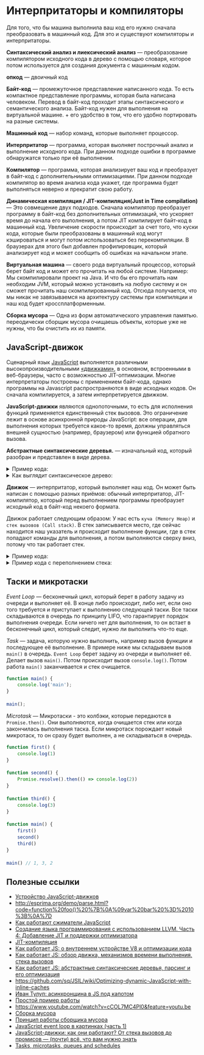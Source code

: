 # Интерпритаторы и компиляторы

Для того, что бы машина выполнила ваш код его нужно сначала преобразовать в машинный код. Для это и существуют компиляторы и интерпритаторы.

**Синтаксический анализ и лиексический анализ** — преобразование компилятором исходного кода в дерево с помощью словаря, которое потом используется для создания документа с машинным кодом.

**опкод** — двоичный код

**Байт-код** — промежуточное представление написанного кода. То есть компактное представление программы, которая была написана человеком. Перевод в байт-код проходит этапы синтаксического и семантического анализа.
Байт-код нужен для выполнения на виртуальной машине. + его удобство в том, что его удобно портировать на разные системы.

**Машинный код** — набор команд, которые выполняет процессор.

**Интерпритатор** — программа, которая выолняет построчный анализ и выполнение исходного кода. При данном подходе ошибки в программе обнаружатся только при её выполнении.

**Компилятор** — программа, которая анализирует ваш код и преобразует в байт-код с дополнительниыми оптимизациями. При данном подходе компилятор во время анализа кода укажет, где программа будет выполняться неверно и прекратит свою работу.

**Динамическая компиляция / JIT-компиляция(Just in Time compilation)** — Это совмещение двух подходов. Сначала компилятор преобразует программу в байт-код без дополнительных оптимизаций, что ускоряет время до начала его выполнения, а потом JIT компилирует байт-код в машинный код. Увеличение скорости происходит за счет того, что куски кода, которые были преобразованы в машинный код могут кэшироваться и могут потом использоваться без перекомпиляции. В браузерах для этого был добавлен профилировщик, который анализирует код и может сообщить об ошибках на начальном этапе.

**Виртуальная машина** — своего рода виртуальный процессор, который берет байт код и может его прочитать на любой системе. Например: Мы скомпилировали проект на Java. И что бы его прочитать нам необходим JVM, который можно установить на любую систему и он сможет прочитать наш скомпилированный код. Отсюда получается, что мы никак не завязываемся на архитектуру системы при компиляции и наш код будет кроссплатформенным.

**Сборка мусора** — Одна из форм автоматического управления памятью. переодически сборщик мусора очищаешь объекты, которые уже не нужны, что бы очистить их из памяти.

## JavaScript-движок

Сценарный язык [JavaScript](https://ru.wikipedia.org/wiki/JavaScript) выполняется различными высокопроизводительными [«движками»](https://ru.wikipedia.org/wiki/Движок_JavaScript), в основном, встроенными в веб-браузеры, часто с возможностью JIT-оптимизации. Многие интерпретаторы построены с применением байт-кода, однако программы на Javascript распространяются в виде исходных кодов. Он сначала компилируется, а затем интерпретируется движком.

**JavaScript-движки** являются однопоточными, то есть для исполнения функций применяется единственный стек вызовов. Это ограничение лежит в основе асинхронной природы JavaScript: все операции, для выполнения которых требуется какое-то время, должны управляться внешней сущностью (например, браузером) или функцией обратного вызова.


**Абстрактные синтаксические деревья.** — изначальный код, который разобран и представлен в виде дерева.

<details>
<summary>Пример кода:</summary>

```js
function foo() {
	var bar = 10;
}
```
</details>

<details>
<summary>Как выглядит синтаксическое дерево:</summary>

```json
{
    "type": "Program",
    "body": [
        {
            "type": "FunctionDeclaration",
            "id": {
                "type": "Identifier",
                "name": "foo"
            },
            "params": [],
            "body": {
                "type": "BlockStatement",
                "body": [
                    {
                        "type": "VariableDeclaration",
                        "declarations": [
                            {
                                "type": "VariableDeclarator",
                                "id": {
                                    "type": "Identifier",
                                    "name": "bar"
                                },
                                "init": {
                                    "type": "Literal",
                                    "value": 10,
                                    "raw": "10"
                                }
                            }
                        ],
                        "kind": "var"
                    }
                ]
            },
            "generator": false,
            "expression": false,
            "async": false
        }
    ],
    "sourceType": "script"
}
```
</details>


**Движок** — интерпритатор, который выполняет наш код. Он может быть написан с помощью разных приёмов: обычный интерпритатор, JIT-компилятор, который перед выполнением программы преобраузет исходный код в байт-код некоего формата.

Движок работает следующим образом: У нас есть `куча (Memory Heap)` и `стек вызовов (Call stack)`. В стек записывается место, где сейчас находится наш указатель и происходит выполнение функции, где в стек попадают команды для выполнения, а потом выполняются сверху вниз, потому что так работает стек.

<details>
<summary>Пример кода:</summary>

```js
function multiply(x, y) {
    return x * y;
}
function printSquare(x) {
    var s = multiply(x, x);
    console.log(s);
}
printSquare(5);
```

#### Схема стека, для код выше:
![Пример кода](stack-example.png)
</details>

<details>
<summary>Пример кода с переполнением стека:</summary>

### Пример переполнения стека:
```js
function foo() {
    foo()
}

foo()
```

#### Схема переполнения стека:
![Пример кода](maximum-call-stack.png)
</details>

## Таски и микротаски

*Event Loop* — бесконечный цикл, который берет в работу задачу из очереди и выполняет её. В конце либо происходит, либо нет, если оно того требуется и приступает к выполнению следующей таски. Все таски складываются в очередь по принципу LIFO, что гарантирует порядок выполнения очереди. Если ничего нет для выполнения, то он встает в бесконечный цикл, который следит, нужно ли выполнить что-то еще.

*Task* — задача, которую нужно выполнить, например вызов функции и последующее её выполнение.
В примере ниже мы складываем вызов `main()` в очередь. `Event Loop` берет задачу из очереди и выполняет её. Делает вызов `main()`. Потом  происходит вызов `console.log()`. Потом работа `main()` заканчивается и стек очищается.
```js
function main() {
    console.log('main');
}

main();
```

*Microtask* — Микротаски - это колбэки, которые передаются в `Promise.then()`. Они выполняются, когда очищается стек или когда закончилась выполнения таска. Если микротаск порождает новый микротаск, то он сразу будет выполнен, а не складываться в очередь.
```js
function first() {
    console.log(1)
}

function second() {
    Promise.resolve().then(() => console.log(2))
}

function third() {
    console.log(3)
}

function main() {
    first()
    second()
    third()
}

main() // 1, 3, 2
```

## Полезные ссылки
* [Устройство JavaScript-движков](http://jsflow.org/docs/js-engines/)
* http://esprima.org/demo/parse.html?code=function%20foo()%20%7B%0A%09var%20bar%20%3D%2010%3B%0A%7D
* [Как работают сжиматели JavaScript](https://learn.javascript.ru/minification)
* [Создание языка программирования с использованием LLVM. Часть 4: Добавление JIT и поддержки оптимизатора](https://habr.com/en/post/120516/)
* [JIT-компиляция](https://ru.wikipedia.org/wiki/JIT-компиляция)
* [Как работает JS: о внутреннем устройстве V8 и оптимизации кода](https://habr.com/ru/company/ruvds/blog/337460/)
* [Как работает JS: обзор движка, механизмов времени выполнения, стека вызовов](https://habr.com/en/company/ruvds/blog/337042/)
* [Как работает JS: абстрактные синтаксические деревья, парсинг и его оптимизация](https://habr.com/en/company/ruvds/blog/415269/)
* https://github.com/sq/JSIL/wiki/Optimizing-dynamic-JavaScript-with-inline-caches
* [Иван Тулуп: асинхронщина в JS под капотом](https://habr.com/ru/company/oleg-bunin/blog/417461/)
* [Простой пример работы](http://latentflip.com/loupe/?code=JC5vbignYnV0dG9uJywgJ2NsaWNrJywgZnVuY3Rpb24gb25DbGljaygpIHsKICAgIGNvbnNvbGUubG9nKCdjbGljaycpOyAgICAKfSk7CgpzZXRUaW1lb3V0KGZ1bmN0aW9uIHRpbWVvdXQoKSB7CiAgICBjb25zb2xlLmxvZygidGltZW91dCIpOwp9LCA1MDAwKTsKCmNvbnNvbGUubG9nKCJIZWxsbyB3b3JsZCIpOw%3D%3D!!!PGJ1dHRvbj5DbGljayBtZSE8L2J1dHRvbj4%3D)
* https://www.youtube.com/watch?v=cCOL7MC4Pl0&feature=youtu.be
* [Сборка мусора](https://ru.wikipedia.org/wiki/Сборка_мусора)
* [Принцип работы сборщика мусора](https://learn.javascript.ru/memory-management)
* [JavaScript event loop в картинках (часть 1)](https://medium.com/@pavelbely/javascript-event-loop-в-картинках-часть-1-a19e4d99f242)
* [JavaScript-движки: как они работают? От стека вызовов до промисов — (почти) всё, что вам нужно знать](https://habr.com/ru/company/mailru/blog/452906/)
* [Tasks, microtasks, queues and schedules](https://jakearchibald.com/2015/tasks-microtasks-queues-and-schedules/)